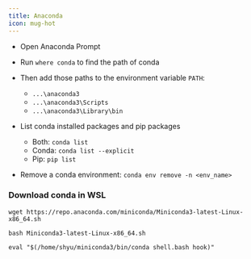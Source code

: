 ```yaml
---
title: Anaconda
icon: mug-hot
---
```


- Open Anaconda Prompt
- Run `where conda` to find the path of conda
- Then add those paths to the environment variable `PATH`:
  - `...\anaconda3`
  - `...\anaconda3\Scripts`
  - `...\anaconda3\Library\bin`



- List conda installed packages and pip packages
  - Both: `conda list`
  - Conda: `conda list --explicit`
  - Pip: `pip list`

- Remove a conda environment: `conda env remove -n <env_name>`




### Download conda in WSL

```
wget https://repo.anaconda.com/miniconda/Miniconda3-latest-Linux-x86_64.sh

bash Miniconda3-latest-Linux-x86_64.sh

eval "$(/home/shyu/miniconda3/bin/conda shell.bash hook)"

```